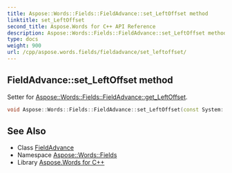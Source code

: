 ```yaml
---
title: Aspose::Words::Fields::FieldAdvance::set_LeftOffset method
linktitle: set_LeftOffset
second_title: Aspose.Words for C++ API Reference
description: Aspose::Words::Fields::FieldAdvance::set_LeftOffset method. Setter for Aspose::Words::Fields::FieldAdvance::get_LeftOffset in C++.
type: docs
weight: 900
url: /cpp/aspose.words.fields/fieldadvance/set_leftoffset/
---
```

## FieldAdvance::set_LeftOffset method


Setter for [Aspose::Words::Fields::FieldAdvance::get_LeftOffset](../get_leftoffset/).

```cpp
void Aspose::Words::Fields::FieldAdvance::set_LeftOffset(const System::String &value)
```

## See Also

* Class [FieldAdvance](../)
* Namespace [Aspose::Words::Fields](../../)
* Library [Aspose.Words for C++](../../../)
